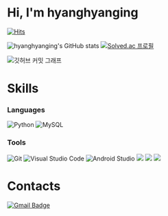 # Hi, I'm hyanghyanging

[![Hits](https://hits.seeyoufarm.com/api/count/incr/badge.svg?url=https%3A%2F%2Fgithub.com%2Fhyanghyanging%2Fhit-counter&count_bg=%230661E3&title_bg=%23191919&icon=&icon_color=%23E7E7E7&title=hits&edge_flat=false)](https://hits.seeyoufarm.com)

![hyanghyanging's GitHub stats](https://github-readme-stats.vercel.app/api?username=hyanghyanging&show_icons=true&theme=algolia)
[![Solved.ac
프로필](http://mazassumnida.wtf/api/v2/generate_badge?boj=hyanghyanging)](https://solved.ac/hyanghyanging)

![깃허브 커밋 그래프](https://github-readme-activity-graph.vercel.app/graph?username=hyanghyanging&theme=react-dark)

# Skills
### Languages
![Python](https://img.shields.io/badge/Python-3776AB.svg?&style=for-the-badge&logo=Python&logoColor=white)
![MySQL](https://img.shields.io/badge/MySQL-4479A1.svg?&style=for-the-badge&logo=MySQL&logoColor=white)



### Tools
![Git](https://img.shields.io/badge/Git-F05032.svg?&style=for-the-badge&logo=Git&logoColor=white)
![Visual Studio Code](https://img.shields.io/badge/Visual%20Studio%20Code-007ACC.svg?&style=for-the-badge&logo=Visual%20Studio%20Code&logoColor=white)
![Android Studio](https://img.shields.io/badge/Android%20Studio-3DDC84.svg?&style=for-the-badge&logo=Android%20Studio&logoColor=white)
<img src="https://img.shields.io/badge/Google Colab-F9AB00?style=for-the-badge&logo=Google Colab&logoColor=white">
<img src="https://img.shields.io/badge/GitHub-181717?style=for-the-badge&logo=GitHub&logoColor=white"/>
<img src="https://img.shields.io/badge/PyCharm-000000?style=for-the-badge&logo=PyCharm&logoColor=white"/>


# Contacts
[![Gmail Badge](https://img.shields.io/badge/Gmail-d14836?style=flat-square&logo=Gmail&logoColor=white&link=mailto:ghddbgid2596@gmail.com)](mailto:kimsh1691@gmail.com)


<!--
주석처리부분
![header](https://capsule-render.vercel.app/api?type=waving&height=250&color=gradient&text=YuHyang's%20GITHUB&descAlign=57)
![footer](https://capsule-render.vercel.app/api?type=waving&height=200&color=gradient&descAlign=57&section=footer&reversal=false&textBg=false)

Here are some ideas to get you started:

- 🔭 I’m currently working on ...
- 🌱 I’m currently learning ...
- 👯 I’m looking to collaborate on ...
- 🤔 I’m looking for help with ...
- 💬 Ask me about ...
- 📫 How to reach me: ...
- 😄 Pronouns: ...
- ⚡ Fun fact: ...

- 방문자수 표시


[ToDo]
1. 배지 추가하기
2. 구성, 색채 바꾸기
3. 소개 멘트 추가하기
-->
